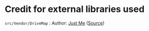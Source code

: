 # Credit for external libraries used

`src/Vendor/DriveMap`
: Author: [Just Me](https://www.autohotkey.com/boards/memberlist.php?mode=viewprofile&u=148&sid=599abffb42dd0a021bed5d4f14c8a41b) ([Source](https://www.autohotkey.com/boards/viewtopic.php?t=501))
